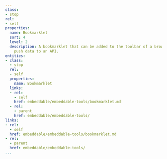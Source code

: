 ```yaml
---
class:
- stop
rel:
- self
properties:
  name: Bookmarklet
  sort: 4
  level: 2
  description: A bookmarklet that can be added to the toolbar of a browser, and quickly
    push data to an API.
entities:
- class:
  - stop
  rel:
  - self
  properties:
    name: Bookmarklet
  links:
  - rel:
    - self
    href: embeddable/embeddable-tools/bookmarklet.md
  - rel:
    - parent
    href: embeddable/embeddable-tools/
links:
- rel:
  - self
  href: embeddable/embeddable-tools/bookmarklet.md
- rel:
  - parent
  href: embeddable/embeddable-tools/
...
```

